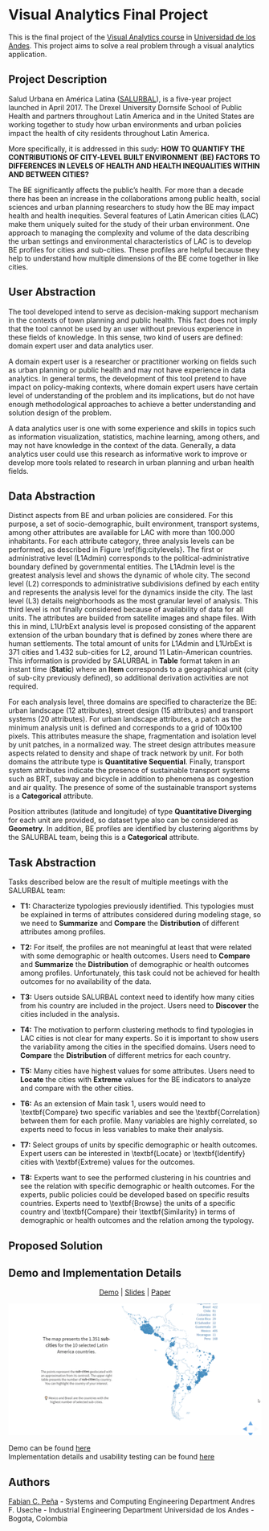 # Visual Analytics Final Project

This is the final project of the [Visual Analytics course](http://johnguerra.co/classes/isis_4822_fall_2018/) in [Universidad de los Andes](http://www.uniandes.edu.co/). This project aims to solve a real problem through a visual analytics application. 

## Project Description

Salud Urbana en América Latina ([SALURBAL](https://drexel.edu/lac/salurbal/overview/)), is a five-year project launched in April 2017. The Drexel University Dornsife School of Public Health and partners throughout Latin America and in the United States are working together to study how urban environments and urban policies impact the health of city residents throughout Latin America.

More specifically, it is addressed in this sudy: **HOW TO QUANTIFY THE CONTRIBUTIONS OF CITY-LEVEL BUILT ENVIRONMENT (BE) FACTORS TO DIFFERENCES IN LEVELS OF HEALTH AND HEALTH INEQUALITIES WITHIN AND BETWEEN CITIES?**

The BE significantly affects the public’s health. For more than a decade there has been an increase in the collaborations among public health, social sciences and urban planning researchers to study how the BE may impact health and health inequities. Several features of Latin American cities (LAC) make them uniquely suited for the study of their urban environment. One approach to managing the complexity and volume of the data describing the urban settings and environmental characteristics of LAC is to develop BE profiles for cities and sub-cities. These profiles are helpful because they help to understand how multiple dimensions of the BE come together in like cities.

## User Abstraction

The tool developed intend to serve as decision-making support mechanism in the contexts of town planning and public health. This fact does not imply that the tool cannot be used by an user without previous experience in these fields of knowledge. In this sense, two kind of users are defined: domain expert user and data analytics user.

A domain expert user is a researcher or practitioner working on fields such as urban planning or public health and may not have experience in data analytics. In general terms, the development of this tool pretend to have impact on policy-making contexts, where domain expert users have certain level of understanding of the problem and its implications, but do not have enough methodological approaches to achieve a better understanding and solution design of the problem.

A data analytics user is one with some experience and skills in topics such as information visualization, statistics, machine learning, among others, and may not have knowledge in the context of the data. Generally, a data analytics user could use this research as informative work to improve or develop more tools related to research in urban planning and urban health fields. 

## Data Abstraction

Distinct aspects from BE and urban policies are considered. For this purpose, a set of socio-demographic, built environment, transport systems, among other attributes are available for LAC with more than 100.000 inhabitants. For each attribute category, three analysis levels can be performed, as described in Figure \ref{fig:citylevels}. The first or administrative level (L1Admin) corresponds to the political-administrative boundary defined by governmental entities. The L1Admin level is the greatest analysis level and shows the dynamic of whole city. The second level (L2) corresponds to administrative subdivisions defined by each entity and represents the analysis level for the dynamics inside the city. The last level (L3) details neighborhoods as the most granular level of analysis. This third level is not finally considered because of availability of data for all units. The attributes are builded from satellite images and shape files. With this in mind, L1UrbExt analysis level is proposed consisting of the apparent extension of the urban boundary that is defined by zones where there are human settlements. The total amount of units for L1Admin and L1UrbExt is 371 cities and 1.432 sub-cities for L2, around 11 Latin-American countries. This information is provided by SALURBAL in **Table** format taken in an instant time (**Static**) where an **Item** corresponds to a geographical unit (city of sub-city previously defined), so additional derivation activities are not required.

For each analysis level, three domains are specified to characterize the BE: urban landscape (12 attributes), street design (15 attributes) and transport systems (20 attributes). For urban landscape attributes, a patch as the minimum analysis unit is defined and corresponds to a grid of 100x100 pixels. This attributes measure the shape, fragmentation and isolation level by unit patches, in a normalized way. The street design attributes measure aspects related to density and shape of track network by unit. For both domains the attribute type is **Quantitative Sequential**. Finally, transport system attributes indicate the presence of sustainable transport systems such as BRT, subway and bicycle in addition to phenomena as congestion and air quality. The presence of some of the sustainable transport systems is a **Categorical** attribute.

Position attributes (latitude and longitude) of type **Quantitative Diverging** for each unit are provided, so dataset type also can be considered as **Geometry**. In addition, BE profiles are identified by clustering algorithms by the SALURBAL team, being this is a **Categorical** attribute.
 
## Task Abstraction

Tasks described below are the result of multiple meetings with the SALURBAL team:
 
 - **T1:** Characterize typologies previously identified. This typologies must be explained in terms of attributes considered during modeling stage, so we need to **Summarize** and **Compare** the **Distribution** of different attributes among profiles. 

 - **T2:** For itself, the profiles are not meaningful at least that were related with some demographic or health outcomes. Users need to **Compare** and **Summarize** the **Distribution** of demographic or health outcomes among profiles. Unfortunately, this task could not be achieved for health outcomes for no availability of the data.

 - **T3:** Users outside SALURBAL context need to identify how many cities from his country are included in the project. Users need to **Discover** the cities included in the analysis.

 - **T4:** The motivation to perform clustering methods to find typologies in LAC cities is not clear for many experts. So it is important to show users the variability among the cities in the specified domains. Users need to **Compare** the **Distribution** of different metrics for each country.

 - **T5:** Many cities have highest values for some attributes. Users need to **Locate** the cities with **Extreme** values for the BE indicators to analyze and compare with the other cities.

 - **T6:** As an extension of Main task 1, users would need to \textbf{Compare} two specific variables and see the \textbf{Correlation} between them for each profile. Many variables are highly correlated, so experts need to focus in less variables to make their analysis.

 - **T7:** Select groups of units by specific demographic or health outcomes. Expert users can be interested in \textbf{Locate} or \textbf{Identify} cities with \textbf{Extreme} values for the outcomes. 

 - **T8:** Experts want to see the performed clustering in his countries and see the relation with specific demographic or health outcomes. For the experts, public policies could be developed based on specific results countries. Experts need to \textbf{Browse} the units of a specific country and \textbf{Compare} their \textbf{Similarity} in terms of demographic or health outcomes and the relation among the typology.
 
## Proposed Solution



## Demo and Implementation Details

<p align="center">
  <a href="https://fabiancpl.github.io/salurbal/">Demo</a> |
  <a href="https://docs.google.com/presentation/d/18E5FyPsHviUxzhy-wQu-oogi26tUFKwkCB86D6ayPZw/edit?usp=sharing">Slides</a> |
  <a href="https://fabiancpl.github.io/salurbal/docs/paper.pdf">Paper</a>
</p>


![Demo](images/thumbnail.gif)

Demo can be found [here](https://fabiancpl.github.io/salurbal/)
<br />
Implementation details and usability testing can be found [here](https://fabiancpl.github.io/salurbal/docs/paper.pdf)

## Authors

[Fabian C. Peña](https://fabiancpl.github.io) - Systems and Computing Engineering Department
Andres F. Useche - Industrial Engineering Department
Universidad de los Andes - Bogota, Colombia